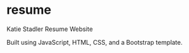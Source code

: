 # resume

Katie Stadler Resume Website 

Built using JavaScript, HTML, CSS, and a Bootstrap template. 